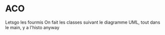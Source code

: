 # ACO
Letsgo les fourmis
On fait les classes suivant le diagramme UML, tout dans le main, y a l'histo anyway